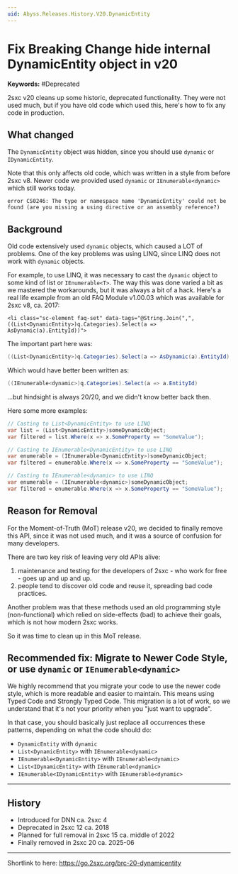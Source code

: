 ```yaml
---
uid: Abyss.Releases.History.V20.DynamicEntity
---
```


# Fix Breaking Change hide internal DynamicEntity object in v20

**Keywords:** #Deprecated

2sxc v20 cleans up some historic, deprecated functionality.
They were not used much, but if you have old code which used this, here's how to fix any code in production.

## What changed

The `DynamicEntity` object was hidden, since you should use `dynamic` or `IDynamicEntity`.

Note that this only affects old code, which was written in a style from before 2sxc v8.
Newer code we provided used `dynamic` or `IEnumerable<dynamic>` which still works today.

```text
error CS0246: The type or namespace name 'DynamicEntity' could not be found (are you missing a using directive or an assembly reference?)
```

## Background

Old code extensively used `dynamic` objects, which caused a LOT of problems.
One of the key problems was using LINQ, since LINQ does not work with `dynamic` objects.

For example, to use LINQ, it was necessary to cast the `dynamic` object to some kind of list or `IEnumerable<T>`.
The way this was done varied a bit as we mastered the workarounds, but it was always a bit of a hack.
Here's a real life example from an old FAQ Module v1.00.03 which was available for 2sxc v8, ca. 2017:

```razor
<li class="sc-element faq-set" data-tags="@String.Join(",", ((List<DynamicEntity>)q.Categories).Select(a => AsDynamic(a).EntityId))">
```

The important part here was:

```csharp
((List<DynamicEntity>)q.Categories).Select(a => AsDynamic(a).EntityId)
```

Which would have better been written as:

```csharp
((IEnumerable<dynamic>)q.Categories).Select(a => a.EntityId)
```

...but hindsight is always 20/20, and we didn't know better back then.


Here some more examples:

```csharp
// Casting to List<DynamicEntity> to use LINQ
var list = (List<DynamicEntity>)someDynamicObject;
var filtered = list.Where(x => x.SomeProperty == "SomeValue");

// Casting to IEnumerable<DynamicEntity> to use LINQ
var enumerable = (IEnumerable<DynamicEntity>)someDynamicObject;
var filtered = enumerable.Where(x => x.SomeProperty == "SomeValue");

// Casting to IEnumerable<dynamic> to use LINQ
var enumerable = (IEnumerable<dynamic>)someDynamicObject;
var filtered = enumerable.Where(x => x.SomeProperty == "SomeValue");
```

## Reason for Removal

For the Moment-of-Truth (MoT) release v20, we decided to finally remove this API, since it was not used much, and it was a source of confusion for many developers.

There are two key risk of leaving very old APIs alive:

1. maintenance and testing for the developers of 2sxc - who work for free - goes up and up and up.
1. people tend to discover old code and reuse it, spreading bad code practices.

Another problem was that these methods used an old programming style (non-functional)
which relied on side-effects (bad) to achieve their goals, which is not how modern 2sxc works.

So it was time to clean up in this MoT release.

## Recommended fix: Migrate to Newer Code Style, or use `dynamic` or `IEnumerable<dynamic>`

We highly recommend that you migrate your code to use the newer code style, which is more readable and easier to maintain.
This means using Typed Code and Strongly Typed Code.
This migration is a lot of work, so we understand that it's not your priority when you "just want to upgrade".

In that case, you should basically just replace all occurrences these patterns, depending on what the code should do:

* `DynamicEntity` with `dynamic`
* `List<DynamicEntity>` with `IEnumerable<dynamic>`
* `IEnumerable<DynamicEntity>` with `IEnumerable<dynamic>`
* `List<IDynamicEntity>` with `IEnumerable<dynamic>`
* `IEnumerable<IDynamicEntity>` with `IEnumerable<dynamic>`

---

## History

* Introduced for DNN ca. 2sxc 4
* Deprecated in 2sxc 12 ca. 2018
* Planned for full removal in 2sxc 15 ca. middle of 2022
* Finally removed in 2sxc 20 ca. 2025-06

---

Shortlink to here: <https://go.2sxc.org/brc-20-dynamicentity>
